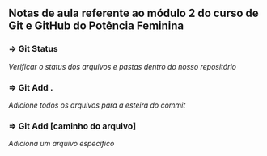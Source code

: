 ## Notas de aula referente ao módulo 2 do curso de Git e GitHub do Potência Feminina

### => Git Status
*Verificar o status dos arquivos e pastas dentro do nosso repositório*

### => Git Add .
*Adicione todos os arquivos para a esteira do commit*

### => Git Add [caminho do arquivo]
*Adiciona um arquivo especifico*